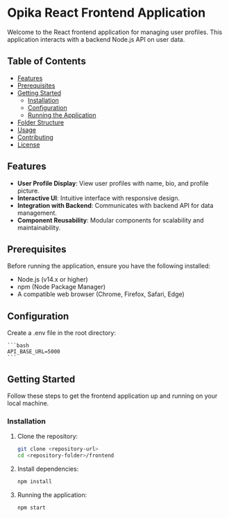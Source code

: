# Opika React Frontend Application

Welcome to the React frontend application for managing user profiles. This application interacts with a backend Node.js API on user data.

## Table of Contents

- [Features](#features)
- [Prerequisites](#prerequisites)
- [Getting Started](#getting-started)
  - [Installation](#installation)
  - [Configuration](#configuration)
  - [Running the Application](#running-the-application)
- [Folder Structure](#folder-structure)
- [Usage](#usage)
- [Contributing](#contributing)
- [License](#license)

## Features

- **User Profile Display**: View user profiles with name, bio, and profile picture.
- **Interactive UI**: Intuitive interface with responsive design.
- **Integration with Backend**: Communicates with backend API for data management.
- **Component Reusability**: Modular components for scalability and maintainability.

## Prerequisites

Before running the application, ensure you have the following installed:

- Node.js (v14.x or higher)
- npm (Node Package Manager)
- A compatible web browser (Chrome, Firefox, Safari, Edge)

## Configuration

Create a .env file in the root directory:

    ```bash
    API_BASE_URL=5000
    ```

## Getting Started

Follow these steps to get the frontend application up and running on your local machine.

### Installation

1. Clone the repository:

   ```bash
   git clone <repository-url>
   cd <repository-folder>/frontend
   ```

2. Install dependencies:

   ```bash
   npm install
   ```

3. Running the application:

   ```bash
   npm start
   ```
